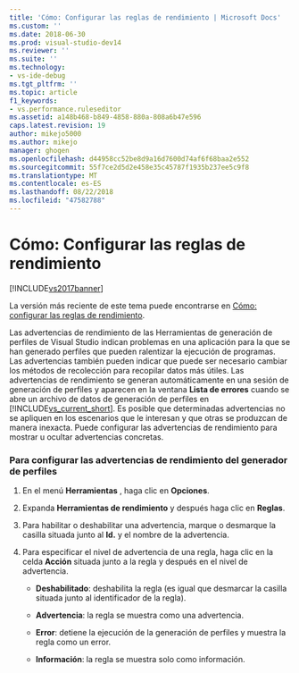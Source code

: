 ```yaml
---
title: 'Cómo: Configurar las reglas de rendimiento | Microsoft Docs'
ms.custom: ''
ms.date: 2018-06-30
ms.prod: visual-studio-dev14
ms.reviewer: ''
ms.suite: ''
ms.technology:
- vs-ide-debug
ms.tgt_pltfrm: ''
ms.topic: article
f1_keywords:
- vs.performance.ruleseditor
ms.assetid: a148b468-b849-4858-880a-808a6b47e596
caps.latest.revision: 19
author: mikejo5000
ms.author: mikejo
manager: ghogen
ms.openlocfilehash: d44958cc52be8d9a16d7600d74af6f68baa2e552
ms.sourcegitcommit: 55f7ce2d5d2e458e35c45787f1935b237ee5c9f8
ms.translationtype: MT
ms.contentlocale: es-ES
ms.lasthandoff: 08/22/2018
ms.locfileid: "47582788"
---
```

# <a name="how-to-configure-performance-rules"></a>Cómo: Configurar las reglas de rendimiento
[!INCLUDE[vs2017banner](../includes/vs2017banner.md)]

La versión más reciente de este tema puede encontrarse en [Cómo: configurar las reglas de rendimiento](https://docs.microsoft.com/visualstudio/profiling/how-to-configure-performance-rules).  
  
Las advertencias de rendimiento de las Herramientas de generación de perfiles de Visual Studio indican problemas en una aplicación para la que se han generado perfiles que pueden ralentizar la ejecución de programas. Las advertencias también pueden indicar que puede ser necesario cambiar los métodos de recolección para recopilar datos más útiles. Las advertencias de rendimiento se generan automáticamente en una sesión de generación de perfiles y aparecen en la ventana **Lista de errores** cuando se abre un archivo de datos de generación de perfiles en [!INCLUDE[vs_current_short](../includes/vs-current-short-md.md)]. Es posible que determinadas advertencias no se apliquen en los escenarios que le interesan y que otras se produzcan de manera inexacta. Puede configurar las advertencias de rendimiento para mostrar u ocultar advertencias concretas.  
  
### <a name="to-configure-profiler-performance-warnings"></a>Para configurar las advertencias de rendimiento del generador de perfiles  
  
1.  En el menú **Herramientas** , haga clic en **Opciones**.  
  
2.  Expanda **Herramientas de rendimiento** y después haga clic en **Reglas**.  
  
3.  Para habilitar o deshabilitar una advertencia, marque o desmarque la casilla situada junto al **Id.** y el nombre de la advertencia.  
  
4.  Para especificar el nivel de advertencia de una regla, haga clic en la celda **Acción** situada junto a la regla y después en el nivel de advertencia.  
  
    -   **Deshabilitado**: deshabilita la regla (es igual que desmarcar la casilla situada junto al identificador de la regla).  
  
    -   **Advertencia**: la regla se muestra como una advertencia.  
  
    -   **Error**: detiene la ejecución de la generación de perfiles y muestra la regla como un error.  
  
    -   **Información**: la regla se muestra solo como información.



